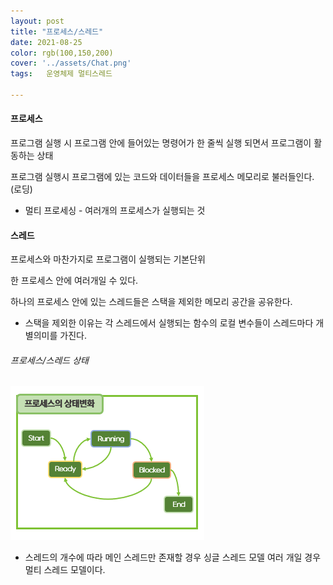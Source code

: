 ```yaml
---
layout: post
title: "프로세스/스레드"
date: 2021-08-25
color: rgb(100,150,200)
cover: '../assets/Chat.png'
tags:	운영체제 멀티스레드

---
```




#### 프로세스

프로그램 실행 시 프로그램 안에 들어있는 명령어가 한 줄씩 실행 되면서 프로그램이 활동하는 상태

프로그램 실행시 프로그램에 있는 코드와 데이터들을  프로세스 메모리로 불러들인다.(로딩)

- 멀티 프로세싱 - 여러개의 프로세스가 실행되는 것

  

#### 스레드 

프로세스와 마찬가지로 프로그램이 실행되는 기본단위

한 프로세스 안에 여러개일 수 있다.

하나의 프로세스 안에 있는 스레드들은  스택을 제외한 메모리 공간을 공유한다.



- 스택을 제외한 이유는 각 스레드에서  실행되는 함수의 로컬 변수들이 스레드마다 개별의미를 가진다.



###### 프로세스/스레드 상태

![statusImg](https://github.com/DDusy/DDusy.github.io/blob/main/assets/Processstatus.png?raw=true)

- 스레드의 개수에 따라  메인 스레드만 존재할 경우 싱글 스레드 모델 여러 개일 경우 멀티 스레드 모델이다.

